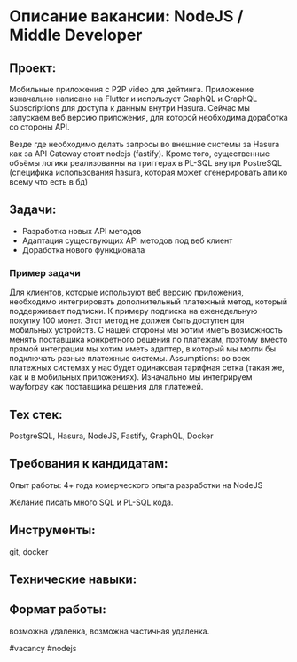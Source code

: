 # Описание вакансии: NodeJS / Middle Developer
## Проект: 
Мобильные приложения с P2P video для дейтинга. 
Приложение изначально написано на Flutter и использует GraphQL и GraphQL Subscriptions для доступа к данным внутри Hasura. Сейчас мы запускаем веб версию приложения, для которой необходима доработка со стороны API. 

Везде где необходимо делать запросы во внешние системы за Hasura как за API Gateway стоит nodejs (fastify). Кроме того, существенные объёмы логики реализованны на триггерах в PL-SQL внутри PostreSQL (специфика использования hasura, которая может сгенерировать апи ко всему что есть в бд)

## Задачи: 
- Разработка новых API методов 
- Адаптация существующих API методов под веб клиент
- Доработка нового функционала

### Пример задачи
Для клиентов, которые используют веб версию приложения, необходимо интегрировать дополнительный платежный метод, который поддерживает подписки. К примеру подписка на еженедельную покупку 100 монет. Этот метод не должен быть доступен для мобильных устройств. С нашей стороны мы хотим иметь возможность менять поставщика конкретного решения по платежам, поэтому вместо прямой интеграции мы хотим иметь адаптер, в который мы могли бы подключать разные платежные системы. 
Assumptions: во всех платежных системах у нас будет одинаковая тарифная сетка (такая же, как и в мобильных приложениях). Изначально мы интегрируем wayforpay как поставщика решения для платежей.

## Тех стек: 
PostgreSQL, Hasura, NodeJS, Fastify, GraphQL, Docker

## Требования к кандидатам:
Опыт работы: 4+ года комерческого опыта разработки на NodeJS

Желание писать много SQL и PL-SQL кода.
## Инструменты: 
git, docker
## Технические навыки: 

## Формат работы: 
возможна удаленка, возможна частичная удаленка.

#vacancy #nodejs